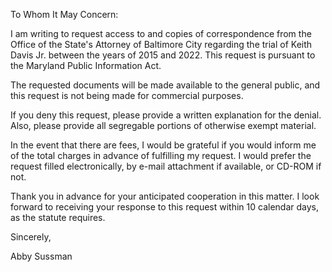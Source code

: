 To Whom It May Concern: 

I am writing to request access to and copies of correspondence from the Office of the State's Attorney of Baltimore City regarding the trial of Keith Davis Jr. between the years of 2015 and 2022. This request is pursuant to the Maryland Public Information Act.

The requested documents will be made available to the general public, and this request is not being made for commercial purposes. 

If you deny this request, please provide a written explanation for the denial. Also, please provide all segregable portions of otherwise exempt material.

In the event that there are fees, I would be grateful if you would inform me of the total charges in advance of fulfilling my request. I would prefer the request filled electronically, by e-mail attachment if available, or CD-ROM if not.

Thank you in advance for your anticipated cooperation in this matter. I look forward to receiving your response to this request within 10 calendar days, as the statute requires. 

Sincerely,

Abby Sussman
